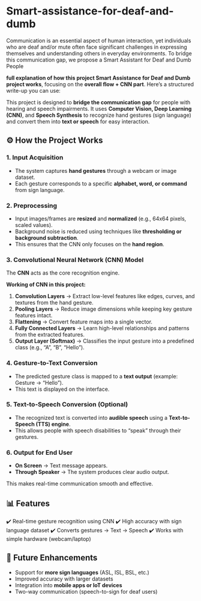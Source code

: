 # Smart-assistance-for-deaf-and-dumb
Communication is an essential aspect of human interaction, yet individuals who are deaf and/or mute often face significant challenges in expressing themselves and understanding others in everyday environments. To bridge this communication gap, we propose a Smart Assistant for Deaf and Dumb People

**full explanation of how this project Smart Assistance for Deaf and Dumb project works**, focusing on the **overall flow + CNN part**.
Here’s a structured write-up you can use:

This project is designed to **bridge the communication gap** for people with hearing and speech impairments. It uses **Computer Vision, Deep Learning (CNN)**, and **Speech Synthesis** to recognize hand gestures (sign language) and convert them into **text or speech** for easy interaction.


## ⚙️ How the Project Works

### 1. **Input Acquisition**

* The system captures **hand gestures** through a webcam or image dataset.
* Each gesture corresponds to a specific **alphabet, word, or command** from sign language.


### 2. **Preprocessing**

* Input images/frames are **resized** and **normalized** (e.g., 64x64 pixels, scaled values).
* Background noise is reduced using techniques like **thresholding or background subtraction**.
* This ensures that the CNN only focuses on the **hand region**.


### 3. **Convolutional Neural Network (CNN) Model**

The **CNN** acts as the core recognition engine.

**Working of CNN in this project:**

1. **Convolution Layers** → Extract low-level features like edges, curves, and textures from the hand gesture.
2. **Pooling Layers** → Reduce image dimensions while keeping key gesture features intact.
3. **Flattening** → Convert feature maps into a single vector.
4. **Fully Connected Layers** → Learn high-level relationships and patterns from the extracted features.
5. **Output Layer (Softmax)** → Classifies the input gesture into a predefined class (e.g., “A”, “B”, “Hello”).


### 4. **Gesture-to-Text Conversion**

* The predicted gesture class is mapped to a **text output** (example: Gesture → “Hello”).
* This text is displayed on the interface.


### 5. **Text-to-Speech Conversion (Optional)**

* The recognized text is converted into **audible speech** using a **Text-to-Speech (TTS) engine**.
* This allows people with speech disabilities to “speak” through their gestures.


### 6. **Output for End User**

* **On Screen** → Text message appears.
* **Through Speaker** → The system produces clear audio output.

This makes real-time communication smooth and effective.


## 📊 Features

✔️ Real-time gesture recognition using CNN
✔️ High accuracy with sign language dataset
✔️ Converts gestures → Text → Speech
✔️ Works with simple hardware (webcam/laptop)


## 🔮 Future Enhancements

* Support for **more sign languages** (ASL, ISL, BSL, etc.)
* Improved accuracy with larger datasets
* Integration into **mobile apps or IoT devices**
* Two-way communication (speech-to-sign for deaf users)

